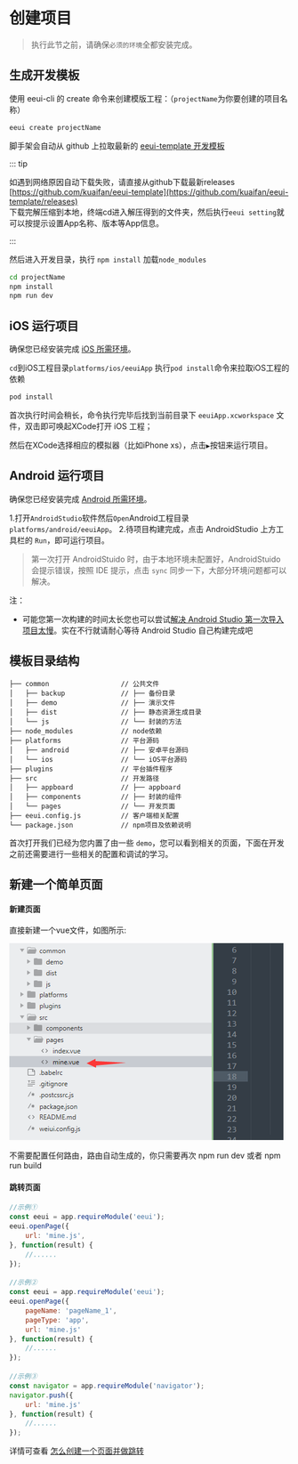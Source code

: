 # 创建项目

> 执行此节之前，请确保`必须的环境`全都安装完成。

## 生成开发模板 

使用 eeui-cli 的 create 命令来创建模版工程：（`projectName`为你要创建的项目名称）

```bash
eeui create projectName
```

脚手架会自动从 github 上拉取最新的 [eeui-template 开发模板](https://github.com/kuaifan/eeui-template)


::: tip 

如遇到网络原因自动下载失败，请直接从github下载最新releases [https://github.com/kuaifan/eeui-template](https://github.com/kuaifan/eeui-template/releases)<br/>下载完解压缩到本地，终端cd进入解压得到的文件夹，然后执行`eeui setting`就可以按提示设置App名称、版本等App信息。

:::


然后进入开发目录，执行 `npm install` 加载`node_modules`

```bash
cd projectName
npm install
npm run dev
```

## iOS 运行项目

确保您已经安装完成 [iOS 所需环境](./env.html)。

`cd`到iOS工程目录`platforms/ios/eeuiApp` 执行`pod install`命令来拉取iOS工程的依赖

```bash
pod install
```

首次执行时间会稍长，命令执行完毕后找到当前目录下 `eeuiApp.xcworkspace` 文件，双击即可唤起XCode打开 iOS 工程；

然后在XCode选择相应的模拟器（比如iPhone xs），点击`▶`按钮来运行项目。


## Android 运行项目

确保您已经安装完成 [Android 所需环境](./env.html)。

1.打开`AndroidStudio`软件然后`Open`Android工程目录`platforms/android/eeuiApp`。
2.待项目构建完成，点击 AndroidStudio 上方工具栏的 `Run`，即可运行项目。

> 第一次打开 AndroidStuido 时，由于本地环境未配置好，AndroidStuido 会提示错误，按照 IDE 提示，点击 `sync` 同步一下，大部分环境问题都可以解决。

注：

* 可能您第一次构建的时间太长您也可以尝试[解决 Android Studio 第一次导入项目太慢](https://www.jianshu.com/p/ba8189146a6b)。实在不行就请耐心等待 Android Studio 自己构建完成吧


## 模板目录结构

```text
├── common                  // 公共文件
│   ├── backup              // ├── 备份目录
│   ├── demo                // ├── 演示文件
│   ├── dist                // ├── 静态资源生成目录
│   └── js                  // └── 封装的方法
├── node_modules            // node依赖
├── platforms               // 平台源码
│   ├── android             // ├── 安卓平台源码
│   └── ios                 // └── iOS平台源码
├── plugins                 // 平台插件程序
├── src                     // 开发路径
│   ├── appboard            // ├── appboard
│   ├── components          // ├── 封装的组件
│   └── pages               // └── 开发页面  
├── eeui.config.js          // 客户端相关配置
└── package.json            // npm项目及依赖说明
```

首次打开我们已经为您内置了由一些 `demo`，您可以看到相关的页面，下面在开发之前还需要进行一些相关的配置和调试的学习。

## 新建一个简单页面 

#### 新建页面

直接新建一个vue文件，如图所示:

![](./media/newpage.png)

不需要配置任何路由，路由自动生成的，你只需要再次 npm run dev 或者 npm run build

#### 跳转页面

```js
//示例①
const eeui = app.requireModule('eeui');
eeui.openPage({
    url: 'mine.js',
}, function(result) {
    //......
});

//示例②
const eeui = app.requireModule('eeui');
eeui.openPage({
    pageName: 'pageName_1',
    pageType: 'app',
    url: 'mine.js'
}, function(result) {
    //......
});

//示例③
const navigator = app.requireModule('navigator');
navigator.push({
    url: 'mine.js'
}, function(result) {
    //......
});
```

详情可查看 [怎么创建一个页面并做跳转](https://github.com/kuaifan/eeui/issues/13)
